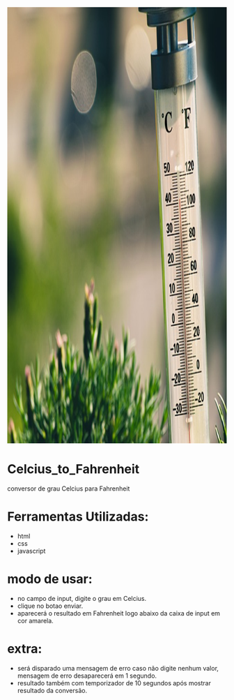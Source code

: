 <img src="./termometro.jpg" style="width:1000px;height:1000px;">

# Celcius_to_Fahrenheit
conversor de grau Celcius para Fahrenheit
# Ferramentas Utilizadas:
* html
* css
* javascript

# modo de usar:
* no campo de input, digite o grau em Celcius.
* clique no botao enviar.
* aparecerá o resultado em Fahrenheit logo abaixo da caixa de input em cor amarela.

# extra:
* será disparado uma mensagem de erro caso não digite nenhum valor,
mensagem de erro desaparecerá em 1 segundo.
* resultado também com temporizador de 10 segundos após mostrar resultado da conversão.
